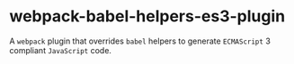 # webpack-babel-helpers-es3-plugin

A `webpack` plugin that overrides `babel` helpers to generate `ECMAScript` 3 compliant `JavaScript` code.
